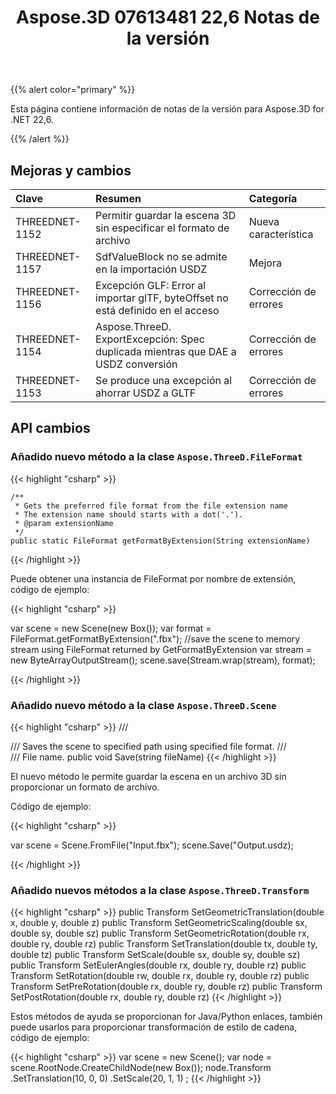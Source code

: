 ﻿---
title: Aspose.3D 07613481 22,6 Notas de la versión
type: docs
weight: 7
url: /es/net/aspose-3d-for-net-22-6-release-notes/
description: Las notas de la liberación de Aspose.3D for .NET 22,6.
---
{{% alert color="primary" %}}

Esta página contiene información de notas de la versión para Aspose.3D for .NET 22,6.

{{% /alert %}}
## **Mejoras y cambios**

|**Clave**|**Resumen**|**Categoría**|
|:- |:- |:- |
|THREEDNET-1152 |Permitir guardar la escena 3D sin especificar el formato de archivo|Nueva característica|
|THREEDNET-1157 |SdfValueBlock no se admite en la importación USDZ|Mejora|
|THREEDNET-1156 |Excepción GLF: Error al importar glTF, byteOffset no está definido en el acceso|Corrección de errores|
|THREEDNET-1154 |Aspose.ThreeD. ExportExcepción: Spec duplicada mientras que DAE a USDZ conversión|Corrección de errores|
|THREEDNET-1153 |Se produce una excepción al ahorrar USDZ a GLTF|Corrección de errores|



## API cambios ##



### Añadido nuevo método a la clase `Aspose.ThreeD.FileFormat`

{{< highlight "csharp" >}}

    /**
     * Gets the preferred file format from the file extension name
     * The extension name should starts with a dot('.').
     * @param extensionName 
     */
    public static FileFormat getFormatByExtension(String extensionName)

{{< /highlight >}}

Puede obtener una instancia de FileFormat por nombre de extensión, código de ejemplo:

{{< highlight "csharp" >}}

var scene = new Scene(new Box());
var format = FileFormat.getFormatByExtension(".fbx");
//save the scene to memory stream using FileFormat returned by GetFormatByExtension
var stream = new ByteArrayOutputStream();
scene.save(Stream.wrap(stream), format);


{{< /highlight >}}



### Añadido nuevo método a la clase `Aspose.ThreeD.Scene`

{{< highlight "csharp" >}}
        /// <summary>
        /// Saves the scene to specified path using specified file format.
        /// </summary>
        /// <param name="fileName">File name.</param>
        public void Save(string fileName)
{{< /highlight >}}

El nuevo método le permite guardar la escena en un archivo 3D sin proporcionar un formato de archivo.

Código de ejemplo:

{{< highlight "csharp" >}}

var scene = Scene.FromFile("Input.fbx");
scene.Save("Output.usdz);

{{< /highlight >}}


### Añadido nuevos métodos a la clase `Aspose.ThreeD.Transform`

{{< highlight "csharp" >}}
        public Transform SetGeometricTranslation(double x, double y, double z)
        public Transform SetGeometricScaling(double sx, double sy, double sz)
        public Transform SetGeometricRotation(double rx, double ry, double rz)
        public Transform SetTranslation(double tx, double ty, double tz)
        public Transform SetScale(double sx, double sy, double sz)
        public Transform SetEulerAngles(double rx, double ry, double rz)
        public Transform SetRotation(double rw, double rx, double ry, double rz)
        public Transform SetPreRotation(double rx, double ry, double rz)
        public Transform SetPostRotation(double rx, double ry, double rz)
{{< /highlight >}}

Estos métodos de ayuda se proporcionan for Java/Python enlaces, también puede usarlos para proporcionar transformación de estilo de cadena, código de ejemplo:


{{< highlight "csharp" >}}
        var scene = new Scene();
        var node = scene.RootNode.CreateChildNode(new Box());
        node.Transform
                .SetTranslation(10, 0, 0)
                .SetScale(20, 1, 1)
        ;
{{< /highlight >}}
